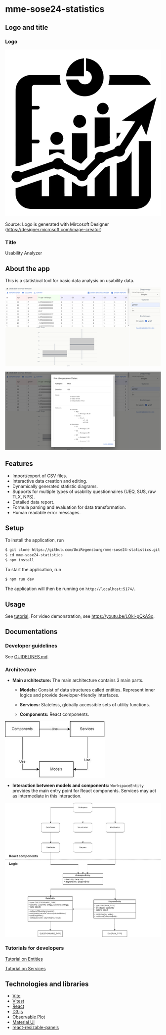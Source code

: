 # mme-sose24-statistics

## Logo and title

### Logo

![Screenshot1_1](public/Logo_UsabilityAnalyzer_black.png)

Source: Logo is generated with Mircosoft Designer (https://designer.microsoft.com/image-creator)

### Title
Usability Analyzer

## About the app

This is a statistical tool for basic data analysis on usability data. 

![Screenshot_2](docs/imgs/Screenshot_1.png)

![Screenshot_3](docs/imgs/Screenshot_2.png)

## Features

- Import/export of CSV files.
- Interactive data creation and editing.
- Dynamically generated statistic diagrams.
- Supports for multiple types of usability questionnaires (UEQ, SUS, raw TLX, NPS).
- Detailed data report.
- Formula parsing and evaluation for data transformation.
- Human readable error messages.

## Setup

To install the application, run

```bash
$ git clone https://github.com/UniRegensburg/mme-sose24-statistics.git
$ cd mme-sose24-statistics
$ npm install
```

To start the application, run

```bash
$ npm run dev
```

The application will then be running on `http://localhost:5174/`.

## Usage

See [tutorial](docs/user-tutorial.md). For video demonstration, see https://youtu.be/LOki-pQkASo.

## Documentations

### Developer guidelines

See [GUIDELINES.md](docs/tutorials-dev/GUIDELINES.md).

### Architecture

- **Main architecture:** The main architecture contains 3 main parts.

  - **Models:** Consist of data structures called entities. Represent inner logics and provide developer-friendly interfaces.
  - **Services:** Stateless, globally accessible sets of utility functions.

  - **Components:** React components.

![architecture1](docs/imgs/architecture_1.png)

- **Interaction between models and components:** `WorkspaceEntity` provides the main entry point for React components. Services may act as intermediate in this interaction.

![architecture2](docs/imgs/architecture_2.jpg)

### Tutorials for developers

[Tutorial on Entities](docs/tutorials-dev/tutorial-entities.md)

[Tutorial on Services](docs/tutorials-dev/tutorial-services.md)

## Technologies and libraries

- [Vite](https://vite.dev/)
- [Vitest](https://vitest.dev/)
- [React](https://react.dev/)
- [D3.js](https://d3js.org/)
- [Observable Plot](https://observablehq.com/plot/)
- [Material UI](https://mui.com/material-ui/)
- [react-resizable-panels](https://github.com/bvaughn/react-resizable-panels)
